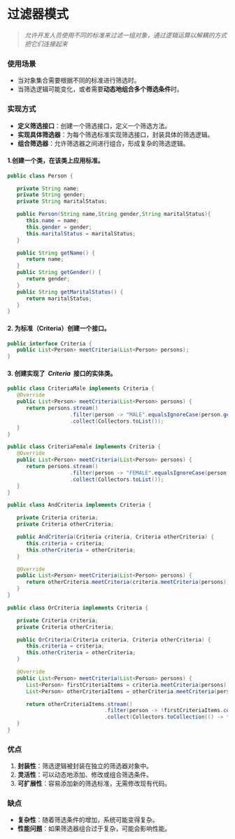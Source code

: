 # 过滤器模式

> _允许开发人员使用不同的标准来过滤一组对象，通过逻辑运算以解耦的方式把它们连接起来_

### 使用场景

- 当对象集合需要根据不同的标准进行筛选时。
- 当筛选逻辑可能变化，或者需要**动态地组合多个筛选条件**时。

### 实现方式

- **定义筛选接口**：创建一个筛选接口，定义一个筛选方法。
- **实现具体筛选器**：为每个筛选标准实现筛选接口，封装具体的筛选逻辑。
- **组合筛选器**：允许筛选器之间进行组合，形成复杂的筛选逻辑。

#### 1.创建一个类，在该类上应用标准。

```java
public class Person {

   private String name;
   private String gender;
   private String maritalStatus;

   public Person(String name,String gender,String maritalStatus){
      this.name = name;
      this.gender = gender;
      this.maritalStatus = maritalStatus;
   }

   public String getName() {
      return name;
   }
   public String getGender() {
      return gender;
   }
   public String getMaritalStatus() {
      return maritalStatus;
   }
}
```

#### 2. 为标准（Criteria）创建一个接口。

```java
public interface Criteria {
   public List<Person> meetCriteria(List<Person> persons);
}
```

#### 3. 创建实现了  *Criteria*  接口的实体类。

```java
public class CriteriaMale implements Criteria {
   @Override
   public List<Person> meetCriteria(List<Person> persons) {
      return persons.stream()
                    .filter(person -> "MALE".equalsIgnoreCase(person.getGender()))
                    .collect(Collectors.toList());
   }
}

public class CriteriaFemale implements Criteria {
   @Override
   public List<Person> meetCriteria(List<Person> persons) {
      return persons.stream()
                    .filter(person -> "FEMALE".equalsIgnoreCase(person.getGender()))
                    .collect(Collectors.toList());
   }
}

```

```java
public class AndCriteria implements Criteria {

   private Criteria criteria;
   private Criteria otherCriteria;

   public AndCriteria(Criteria criteria, Criteria otherCriteria) {
      this.criteria = criteria;
      this.otherCriteria = otherCriteria;
   }

   @Override
   public List<Person> meetCriteria(List<Person> persons) {
      return otherCriteria.meetCriteria(criteria.meetCriteria(persons));
   }
}

public class OrCriteria implements Criteria {

   private Criteria criteria;
   private Criteria otherCriteria;

   public OrCriteria(Criteria criteria, Criteria otherCriteria) {
      this.criteria = criteria;
      this.otherCriteria = otherCriteria;
   }

   @Override
   public List<Person> meetCriteria(List<Person> persons) {
      List<Person> firstCriteriaItems = criteria.meetCriteria(persons);
      List<Person> otherCriteriaItems = otherCriteria.meetCriteria(persons);

      return otherCriteriaItems.stream()
                               .filter(person -> !firstCriteriaItems.contains(person))
                               .collect(Collectors.toCollection(() -> firstCriteriaItems));
   }
}
```

### 优点

1. **封装性**：筛选逻辑被封装在独立的筛选器对象中。
2. **灵活性**：可以动态地添加、修改或组合筛选条件。
3. **可扩展性**：容易添加新的筛选标准，无需修改现有代码。

### 缺点

- **复杂性**：随着筛选条件的增加，系统可能变得复杂。
- **性能问题**：如果筛选器组合过于复杂，可能会影响性能。
